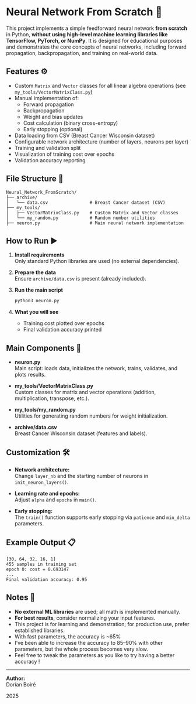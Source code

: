 # Neural Network From Scratch 🧠

This project implements a simple feedforward neural network **from scratch** in Python, **without using high-level machine learning libraries like TensorFlow, PyTorch, or NumPy**. It is designed for educational purposes and demonstrates the core concepts of neural networks, including forward propagation, backpropagation, and training on real-world data.

## Features ⚙️

- Custom `Matrix` and `Vector` classes for all linear algebra operations (see `my_tools/VectorMatrixClass.py`)
- Manual implementation of:
  - Forward propagation
  - Backpropagation
  - Weight and bias updates
  - Cost calculation (binary cross-entropy)
  - Early stopping (optional)
- Data loading from CSV (Breast Cancer Wisconsin dataset)
- Configurable network architecture (number of layers, neurons per layer)
- Training and validation split
- Visualization of training cost over epochs
- Validation accuracy reporting

## File Structure 📂

```
Neural_Network_FromScratch/
├── archive/
│   └── data.csv                # Breast Cancer dataset (CSV)
├── my_tools/
│   ├── VectorMatrixClass.py    # Custom Matrix and Vector classes
│   └── my_random.py            # Random number utilities
├── neuron.py                   # Main neural network implementation
```

## How to Run ▶️

1. **Install requirements**  
   Only standard Python libraries are used (no external dependencies).

2. **Prepare the data**  
   Ensure `archive/data.csv` is present (already included).

3. **Run the main script**  
   ```bash
   python3 neuron.py
   ```

4. **What you will see**  
   - Training cost plotted over epochs
   - Final validation accuracy printed

## Main Components 🧩

- **neuron.py**  
  Main script: loads data, initializes the network, trains, validates, and plots results.

- **my_tools/VectorMatrixClass.py**  
  Custom classes for matrix and vector operations (addition, multiplication, transpose, etc.).

- **my_tools/my_random.py**  
  Utilities for generating random numbers for weight initialization.

- **archive/data.csv**  
  Breast Cancer Wisconsin dataset (features and labels).

## Customization 🛠️

- **Network architecture:**  
  Change `layer_nb` and the starting number of neurons in `init_neuron_layers()`.

- **Learning rate and epochs:**  
  Adjust `alpha` and `epochs` in `main()`.

- **Early stopping:**  
  The `train()` function supports early stopping via `patience` and `min_delta` parameters.

## Example Output 📋

```
[30, 64, 32, 16, 1]
455 samples in training set
epoch 0: cost = 0.693147
...
Final validation accuracy: 0.95
```

## Notes 📝

- **No external ML libraries** are used; all math is implemented manually.
- **For best results**, consider normalizing your input features.
- This project is for learning and demonstration; for production use, prefer established libraries.
- With fast parameters, the accuracy is ~65%
- I’ve been able to increase the accuracy to 85–90% with other parameters, but the whole process becomes very slow.
- Feel free to tweak the parameters as you like to try having a better accuracy !

---

**Author:**  
Dorian Boiré

2025
